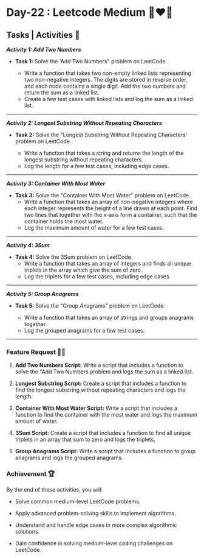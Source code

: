 # Day-22 : Leetcode Medium 🍵❤️‍🔥

## Tasks | Activities 🌟

_**Activity 1: Add Two Numbers**_

- **Task 1:** Solve the 'Add Two Numbers" problem on LeetCode.

  - Write a function that takes two non-empty linked lists representing two non-negative integers. The digits are stored in reverse order, and each node contains a single digit. Add the two numbers and return the sum as a linked list.
  - Create a few test cases with linked lists and log the sum as a linked list.

<hr/>

_**Activity 2: Longest Substring Without Repeating Characters**_

- **Task 2:** Solve the "Longest Substring Without Repeating Characters' problem on LeetCode.

  - Write a function that takes a string and returns the length of the longest substring without repeating characters.
  - Log the length for a few test cases, including edge cases.

<hr/>

_**Activity 3: Container With Most Water**_

- **Task 3:** Solve the "Container With Most Water" problem on LeetCode.
  - Write a function that takes an array of non-negative integers where each integer represents the height of a line drawn at each point. Find two lines that together with the x-axis form a container, such that the container holds the most water.
  - Log the maximum amount of water for a few test cases.

<hr/>

_**Activity 4: 3Sum**_

- **Task 4:** Solve the 3Sum problem on LeetCode.
  - Write a function that takes an array of integers and finds all unique triplets in the array which give the sum of zero.
  - Log the triplets for a few test cases, including edge cases.

<hr/>

_**Activity 5: Group Anagrams**_

- **Task 5:** Solve the "Group Anagrams" problem on LeetCode.

  - Write a function that takes an array of strings and groups anagrams together.
  - Log the grouped anagrams for a few test cases.

<hr/>

### Feature Request 🙇‍♂️

1. **Add Two Numbers Script:** Write a script that includes a function to solve the "Add Two Numbers problem and logs the sum as a linked list.

2. **Longest Substring Script:** Create a script that includes a function to find the longest substring without repeating characters and logs the length.

3. **Container With Most Water Script:** Write a script that includes a function to find the container with the most water and logs the maximum amount of water.

4. **3Sum Script:** Create a script that includes a function to find all unique triplets in an array that sum to zero and logs the triplets.

5. **Group Anagrams Script:** Write a script that includes a function to group anagrams and logs the grouped anagrams.

### Achievement 🏆

By the end of these activities, you will:

- Solve common medium-level LeetCode problems.

- Apply advanced problem-solving skills to implement algorithms.

- Understand and handle edge cases in more complex algorithmic solutions.

- Gain confidence in solving medium-level coding challenges on LeetCode.